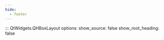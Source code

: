 ```yaml
---
hide:
  - footer
---
```


::: QtWidgets.QHBoxLayout
    options:
        show_source: false
        show_root_heading: false